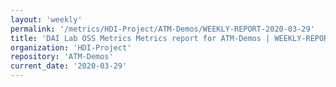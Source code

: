 ```yaml
---
layout: 'weekly'
permalink: '/metrics/HDI-Project/ATM-Demos/WEEKLY-REPORT-2020-03-29'
title: 'DAI Lab OSS Metrics Metrics report for ATM-Demos | WEEKLY-REPORT-2020-03-29'
organization: 'HDI-Project'
repository: 'ATM-Demos'
current_date: '2020-03-29'
---
```

